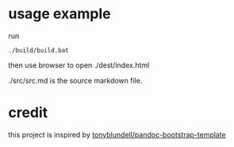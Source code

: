 # usage example
run 
```
./build/build.bat
```
then use browser to open ./dest/index.html

./src/src.md is the source markdown file.

# credit 
this project is inspired by [tonyblundell/pandoc-bootstrap-template](https://github.com/tonyblundell/pandoc-bootstrap-template)
